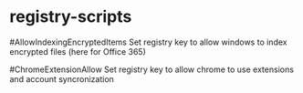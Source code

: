 # registry-scripts

#AllowIndexingEncryptedItems
Set registry key to allow windows to index encrypted files (here for Office 365)

#ChromeExtensionAllow
Set registry key to allow chrome to use extensions and account syncronization
